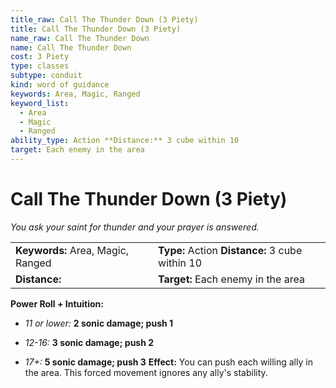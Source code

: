 ```yaml
---
title_raw: Call The Thunder Down (3 Piety)
title: Call The Thunder Down (3 Piety)
name_raw: Call The Thunder Down
name: Call The Thunder Down
cost: 3 Piety
type: classes
subtype: conduit
kind: word of guidance
keywords: Area, Magic, Ranged
keyword_list:
  - Area
  - Magic
  - Ranged
ability_type: Action **Distance:** 3 cube within 10
target: Each enemy in the area
---
```


# Call The Thunder Down (3 Piety)

*You ask your saint for thunder and your prayer is answered.*

|                                   |                                                 |
| :-------------------------------- | :---------------------------------------------- |
| **Keywords:** Area, Magic, Ranged | **Type:** Action **Distance:** 3 cube within 10 |
| **Distance:**                     | **Target:** Each enemy in the area              |

**Power Roll + Intuition:**

- *11 or lower:* **2 sonic damage; push 1**

- *12-16:* **3 sonic damage; push 2**

- *17+:* **5 sonic damage; push 3** **Effect:** You can push each willing ally in the area. This forced movement ignores any ally's stability.
